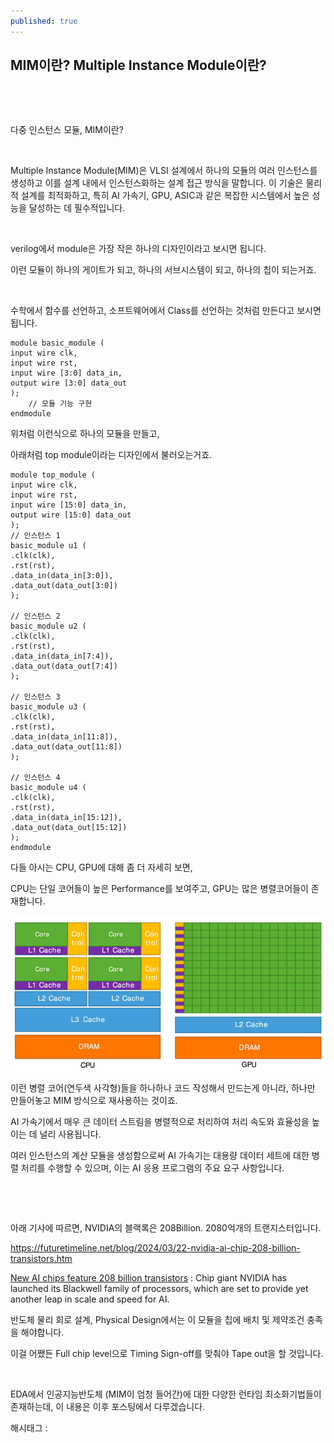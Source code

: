 ```yaml
---
published: true
---
```

## MIM이란? Multiple Instance Module이란?

​

​

다중 인스턴스 모듈, MIM이란?

​

Multiple Instance Module(MIM)은 VLSI 설계에서 하나의 모듈의 여러 인스턴스를 생성하고 이를 설계 내에서 인스턴스화하는 설계 접근 방식을 말합니다. 이 기술은 물리적 설계를 최적화하고, 특히 AI 가속기, GPU, ASIC과 같은 복잡한 시스템에서 높은 성능을 달성하는 데 필수적입니다.

​

verilog에서 module은 가장 작은 하나의 디자인이라고 보시면 됩니다.

이런 모듈이 하나의 게이트가 되고, 하나의 서브시스템이 되고, 하나의 칩이 되는거죠.

​

수학에서 함수를 선언하고, 소프트웨어에서 Class를 선언하는 것처럼 만든다고 보시면 됩니다.

```
module basic_module (
input wire clk,
input wire rst,
input wire [3:0] data_in,
output wire [3:0] data_out
);
    // 모듈 기능 구현
endmodule
```

위처럼 이런식으로 하나의 모듈을 만들고,

아래처럼 top module이라는 디자인에서 불러오는거죠.

```
module top_module (
input wire clk,
input wire rst,
input wire [15:0] data_in,
output wire [15:0] data_out
);
// 인스턴스 1
basic_module u1 (
.clk(clk),
.rst(rst),
.data_in(data_in[3:0]),
.data_out(data_out[3:0])
);

// 인스턴스 2
basic_module u2 (
.clk(clk),
.rst(rst),
.data_in(data_in[7:4]),
.data_out(data_out[7:4])
);

// 인스턴스 3
basic_module u3 (
.clk(clk),
.rst(rst),
.data_in(data_in[11:8]),
.data_out(data_out[11:8])
);

// 인스턴스 4
basic_module u4 (
.clk(clk),
.rst(rst),
.data_in(data_in[15:12]),
.data_out(data_out[15:12])
);
endmodule
```

다들 아시는 CPU, GPU에 대해 좀 더 자세히 보면,

CPU는 단일 코어들이 높은 Performance를 보여주고, GPU는 많은 병렬코어들이 존재합니다.

![4](/assets/img/223488202100/4.png)

이런 병렬 코어(연두색 사각형)들을 하나하나 코드 작성해서 만드는게 아니라, 하나만 만들어놓고 MIM 방식으로 재사용하는 것이죠.

AI 가속기에서 매우 큰 데이터 스트림을 병렬적으로 처리하여 처리 속도와 효율성을 높이는 데 널리 사용됩니다.

여러 인스턴스의 계산 모듈을 생성함으로써 AI 가속기는 대용량 데이터 세트에 대한 병렬 처리를 수행할 수 있으며, 이는 AI 응용 프로그램의 주요 요구 사항입니다.

​

​

아래 기사에 따르면, NVIDIA의 블랙록은 208Billion. 2080억개의 트랜지스터입니다.

https://futuretimeline.net/blog/2024/03/22-nvidia-ai-chip-208-billion-transistors.htm

[New AI chips feature 208 billion transistors](https://futuretimeline.net/blog/2024/03/22-nvidia-ai-chip-208-billion-transistors.htm) : Chip giant NVIDIA has launched its Blackwell family of processors, which are set to provide yet another leap in scale and speed for AI.

반도체 물리 회로 설계, Physical Design에서는 이 모듈을 칩에 배치 및 제약조건 충족을 해야합니다.

이걸 어쨌든 Full chip level으로 Timing Sign-off를  맞춰야 Tape out을 할 것입니다.

​

EDA에서 인공지능반도체 (MIM이 엄청 들어간)에 대한 다양한 런타임 최소화기법들이 존재하는데, 이 내용은 이후 포스팅에서 다루겠습니다.

 해시태그 : 